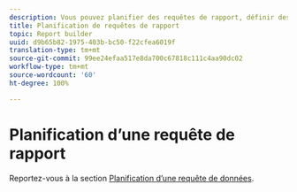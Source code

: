 ```yaml
---
description: Vous pouvez planifier des requêtes de rapport, définir des options de remise avancées, indiquer des destinataires et afficher l’historique de planification. Les options de remise avancées vous permettent de configurer des rapports à envoyer à une heure précise ou à des intervalles déterminés. Vous avez également la possibilité d’indiquer le format de fichier pour l’envoi du rapport.
title: Planification de requêtes de rapport
topic: Report builder
uuid: d9b65b82-1975-403b-bc50-f22cfea6019f
translation-type: tm+mt
source-git-commit: 99ee24efaa517e8da700c67818c111c4aa90dc02
workflow-type: tm+mt
source-wordcount: '60'
ht-degree: 100%

---
```



# Planification d’une requête de rapport

Reportez-vous à la section [Planification d’une requête de données](/help/analyze/report-builder/t-schedule-a-data-request.md).
